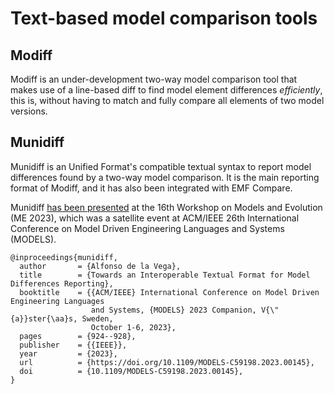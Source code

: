 # Text-based model comparison tools

## Modiff

Modiff is an under-development two-way model comparison tool that makes use of a line-based diff to find model element differences *efficiently*, this is, without having to match and fully compare all elements of two model versions.

## Munidiff

Munidiff is an Unified Format's compatible textual syntax to report model differences found by a two-way model comparison. It is the main reporting format of Modiff, and it has also been integrated with EMF Compare.

Munidiff [has been presented](https://doi.org/10.1109/MODELS-C59198.2023.00145) at the 16th Workshop on Models and Evolution (ME 2023), which was a satellite event at ACM/IEEE 26th International Conference on Model Driven Engineering Languages and Systems (MODELS).

```
@inproceedings{munidiff,
  author       = {Alfonso de la Vega},
  title        = {Towards an Interoperable Textual Format for Model Differences Reporting},
  booktitle    = {{ACM/IEEE} International Conference on Model Driven Engineering Languages
                  and Systems, {MODELS} 2023 Companion, V{\"{a}}ster{\aa}s, Sweden,
                  October 1-6, 2023},
  pages        = {924--928},
  publisher    = {{IEEE}},
  year         = {2023},
  url          = {https://doi.org/10.1109/MODELS-C59198.2023.00145},
  doi          = {10.1109/MODELS-C59198.2023.00145},
}
```
